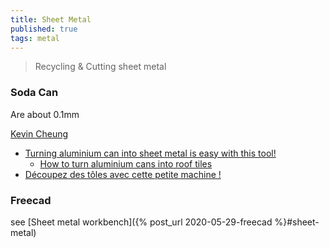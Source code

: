 ```yaml
---
title: Sheet Metal
published: true
tags: metal
---
```

> Recycling & Cutting sheet metal

### Soda Can
Are about 0.1mm 

[Kevin Cheung](https://www.youtube.com/@aboutkevincheung)
- [Turning aluminium can into sheet metal is easy with this tool!](https://www.youtube.com/watch?v=2-qXKC914gM)
	- [How to turn aluminium cans into roof tiles](https://www.youtube.com/watch?v=LG5xYKABhVI)
- [Découpez des tôles avec cette petite machine !](https://www.youtube.com/watch?v=AKVGbrK1mh0)

### Freecad

see [Sheet metal workbench]({% post_url 2020-05-29-freecad %}#sheet-metal)
